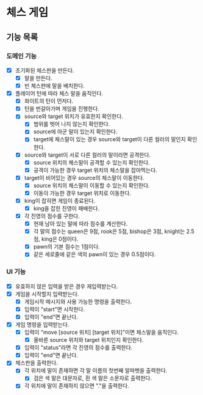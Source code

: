 # 체스 게임

## 기능 목록

### 도메인 기능

- [x] 초기화된 체스판을 만든다.
    - [x] 말을 만든다.
    - [x] 빈 체스판에 말을 배치한다.
- [x] 플레이어 턴에 따라 체스 말을 움직인다.
    - [x] 화이트의 턴이 먼저다.
    - [x] 턴을 번갈아가며 게임을 진행한다.
    - [x] source와 target 위치가 유효한지 확인한다.
        - [x] 범위를 벗어 나지 않는지 확인한다.
        - [x] source에 아군 말이 있는지 확인한다.
        - [x] target에 체스말이 있는 경우 source와 target이 다른 컬러의 말인지 확인한다.
    - [x] source와 target이 서로 다른 컬러의 말이라면 공격한다.
        - [x] source 위치의 체스말이 공격할 수 있는지 확인한다.
        - [x] 공격이 가능한 경우 target 위치의 체스말을 잡아먹는다.
    - [x] target이 비어있는 경우 source의 체스말이 이동한다.
        - [x] source 위치의 체스말이 이동할 수 있는지 확인한다.
        - [x] 이동이 가능한 경우 target 위치로 이동한다.
    - [x] king이 잡히면 게임이 종료된다.
        - [x] king을 잡힌 진영이 패배한다.
    - [x] 각 진영의 점수를 구한다.
        - [x] 현재 남아 있는 말에 따라 점수를 계산한다.
        - [x] 각 말의 점수는 queen은 9점, rook은 5점, bishop은 3점, knight는 2.5점, king은 0점이다.
        - [x] pawn의 기본 점수는 1점이다.
        - [x] 같은 세로줄에 같은 색의 pawn이 있는 경우 0.5점이다.

### UI 기능

- [x] 유효하지 않은 입력을 받은 경우 재입력받는다.
- [x] 게임을 시작할지 입력받는다.
    - [x] 게임시작 메시지와 사용 가능한 명령을 출력한다.
    - [x] 입력이 "start"면 시작한다.
    - [x] 입력이 "end"면 끝난다.
- [x] 게임 명령을 입력받는다.
    - [x] 입력이 "move [source 위치] [target 위치]"이면 체스말을 움직인다.
        - [x] 올바른 source 위치와 target 위치인지 확인한다.
    - [x] 입력이 "status"라면 각 진영의 점수를 출력한다.
    - [x] 입력이 "end"면 끝난다.
- [x] 체스판을 출력한다.
    - [x] 각 위치에 말이 존재하면 각 말 이름의 첫번째 알파벳을 출력한다.
        - [x] 검은 색 말은 대문자로, 흰 색 말은 소문자로 출력한다.
    - [x] 각 위치에 말이 존재하지 않으면 "."을 출력한다.
